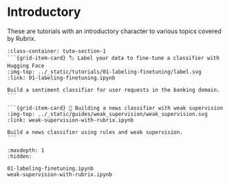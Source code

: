 # <span class="tuto-section-1"></span>Introductory

These are tutorials with an introductory character to various topics covered by Rubrix.

````{grid} 1 1 2 3
:class-container: tuto-section-1
```{grid-item-card} 🏷️ Label your data to fine-tune a classifier with Hugging Face
:img-top: ../_static/tutorials/01-labeling-finetuning/label.svg
:link: 01-labeling-finetuning.ipynb

Build a sentiment classifier for user requests in the banking domain.
```

```{grid-item-card} 📰 Building a news classifier with weak supervision
:img-top: ../_static/guides/weak_supervision/weak_supervision.svg
:link: weak-supervision-with-rubrix.ipynb

Build a news classifier using rules and weak supervision.
```
````

```{toctree}
:maxdepth: 1
:hidden:

01-labeling-finetuning.ipynb
weak-supervision-with-rubrix.ipynb
```

